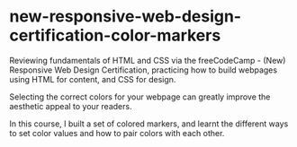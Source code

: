 # new-responsive-web-design-certification-color-markers

Reviewing fundamentals of HTML and CSS via the freeCodeCamp - (New) Responsive Web Design Certification, practicing how to build webpages using HTML for content, and CSS for design.

Selecting the correct colors for your webpage can greatly improve the aesthetic appeal to your readers.

In this course, I built a set of colored markers, and learnt the different ways to set color values and how to pair colors with each other.

